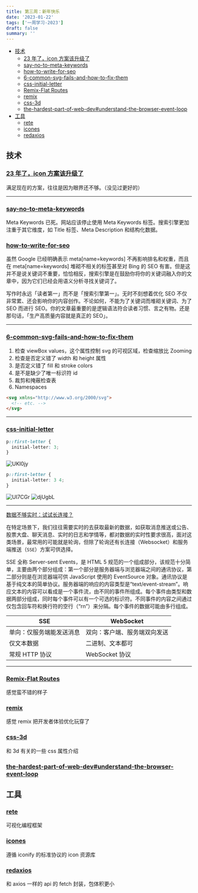 ```yaml
---
title: 第三周：新年快乐
date: '2023-01-22'
tags: ['一周学习-2023']
draft: false
summary: ''
---
```


- [技术](#技术)
  - [23 年了，icon 方案该升级了](#23-年了icon-方案该升级了)
  - [say-no-to-meta-keywords](#say-no-to-meta-keywords)
  - [how-to-write-for-seo](#how-to-write-for-seo)
  - [6-common-svg-fails-and-how-to-fix-them](#6-common-svg-fails-and-how-to-fix-them)
  - [css-initial-letter](#css-initial-letter)
  - [Remix-Flat Routes](#remix-flat-routes)
  - [remix](#remix)
  - [css-3d](#css-3d)
  - [the-hardest-part-of-web-dev#understand-the-browser-event-loop](#the-hardest-part-of-web-devunderstand-the-browser-event-loop)
- [工具](#工具)
  - [rete](#rete)
  - [icones](#icones)
  - [redaxios](#redaxios)

## 技术

### [23 年了，icon 方案该升级了](https://juejin.cn/post/7189164727485300793)

满足现在的方案，往往是因为眼界还不够。（没见过更好的）

---

### [say-no-to-meta-keywords](https://blog.skk.moe/post/say-no-to-meta-keywords/)

Meta Keywords 已死。网站应该停止使用 Meta Keywords 标签。搜索引擎更加注重于其它维度，如 Title 标签、Meta Description 和结构化数据。

### [how-to-write-for-seo](https://blog.skk.moe/post/how-to-write-for-seo/)

虽然 Google 已经明确表示 meta[name=keywords] 不再影响排名和权重，而且在 meta\[name=keywords] 堆砌不相关的标签甚至对 Bing 的 SEO 有害。但是这并不是说关键词不重要，恰恰相反，搜索引擎是在鼓励你将你的关键词融入你的文章中，因为它们已经会用语义分析寻找关键词了。

写作时永远「读者第一」而不是「搜索引擎第一」。无时不刻想着优化 SEO 不仅非常累、还会影响你的内容创作。不论如何，不能为了关键词而堆砌关键词、为了 SEO 而进行 SEO。你的文章最重要的是逻辑语法符合读者习惯、言之有物。还是那句话，「生产高质量内容就是真正的 SEO」。

---

### [6-common-svg-fails-and-how-to-fix-them](https://css-tricks.com/6-common-svg-fails-and-how-to-fix-them/)

1. 检查 viewBox values，这个属性控制 svg 的可视区域，检查缩放比 Zooming
2. 检查是否定义错了 width 和 height 属性
3. 是否定义错了 fill 和 stroke colors
4. 是不是缺少了唯一标识符 id
5. 裁剪和掩蔽检查表
6. Namespaces

```html
<svg xmlns="http://www.w3.org/2000/svg">
  <!-- etc. -->
</svg>
```

---

### [css-initial-letter](https://blog.stephaniestimac.com/posts/2023/1/css-initial-letter/)

```css
p::first-letter {
  initial-letter: 3;
}
```

![UKI0jy](https://cdn.jsdelivr.net/gh/klaaay/pbed@main/uPic/UKI0jy.jpg)

```css
p::first-letter {
  initial-letter: 3 4;
}
```

![UI7CGr](https://cdn.jsdelivr.net/gh/klaaay/pbed@main/uPic/UI7CGr.jpg)
![djUgbL](https://cdn.jsdelivr.net/gh/klaaay/pbed@main/uPic/djUgbL.jpg)

---

[数据不够实时：试试长连接？](https://mp.weixin.qq.com/s/K8g2PNO4Ixc1LrUafXunPQ)

在特定场景下，我们往往需要实时的去获取最新的数据，如获取消息推送或公告、股票大盘、聊天消息、实时的日志和学情等，都对数据的实时性要求很高，面对这类场景，最常用的可能就是轮询，但除了轮询还有长连接（Websocket）和服务端推送（`SSE`）方案可供选择。

SSE 全称 Server-sent Events，是 HTML 5 规范的一个组成部分，该规范十分简单，主要由两个部分组成：第一个部分是服务器端与浏览器端之间的通讯协议，第二部分则是在浏览器端可供 JavaScript 使用的 EventSource 对象。通讯协议是基于纯文本的简单协议。服务器端的响应的内容类型是“text/event-stream”。响应文本的内容可以看成是一个事件流，由不同的事件所组成。每个事件由类型和数据两部分组成，同时每个事件可以有一个可选的标识符。不同事件的内容之间通过仅包含回车符和换行符的空行（“rn”）来分隔。每个事件的数据可能由多行组成。

| SSE                      | WebSocket                    |
| ------------------------ | ---------------------------- |
| 单向：仅服务端能发送消息 | 双向：客户端、服务端双向发送 |
| 仅文本数据               | 二进制、文本都可             |
| 常规 HTTP 协议           | WebSocket 协议               |

---

### [Remix-Flat Routes](https://github.com/remix-run/remix/discussions/4482)

感觉蛮不错的样子

### [remix](https://github.com/remix-run/remix/releases/tag/remix%401.10.0)

感觉 remix 把开发者体验优化玩穿了

### [css-3d](https://garden.bradwoods.io/notes/css/3d)

和 3d 有关的一些 css 属性介绍

### [the-hardest-part-of-web-dev#understand-the-browser-event-loop](https://alexvipond.dev/blog/the-hardest-part-of-web-dev#understand-the-browser-event-loop)

## 工具

### [rete](https://github.com/retejs/rete)

可视化编程框架

### [icones](https://github.com/antfu/icones)

遵循 iconify 的标准协议的 icon 资源库

### [redaxios](https://github.com/developit/redaxios)

和 axios 一样的 api 的 fetch 封装，包体积更小
